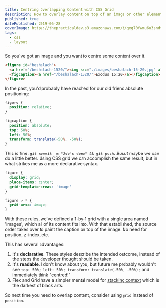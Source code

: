 ```yaml
---
title: Centring Overlapping Content with CSS Grid
description: How to overlay content on top of an image or other element simply using CSS Grid.
published: true
datePublished: 2019-06-28
coverImage: https://thepracticaldev.s3.amazonaws.com/i/qxg70fwmu6u3sndtcxz1.jpg
tags:
  - css
  - layout
---
```


So you've got an image and you want to centre some content over it.

```html
<figure id="beshalach">
  <a href="/beshalach-1520/"><img src="./images/beshalach-15-20.jpg" alt="Exodus 15:20" /></a>
  <figcaption><a href="/beshalach-1520/">Exodus 15:20</a></figcaption>
</figure>
```

In the past, you'd probably have reached for our old friend absolute
positioning:

```css
figure {
  position: relative;
}

figcaption {
  position: absolute;
  top: 50%;
  left: 50%;
  transform: translate(-50%, -50%);
}
```

This is fine. `git commit -m "Job's done" && git push`. *Buuut* maybe we can do
a little better. Using CSS grid we can accomplish the same result, but in what
strikes me as a more declarative syntax.

```css
figure {
  display: grid;
  place-items: center;
  grid-template-areas: 'image'
}

figure > * {
  grid-area: image;
}
```

With these rules, we've defined a 1-by-1 grid with a single area named
'images', which all of its content fits into. With that established, the source
order takes over to paint the caption on top of the image. No need for
position, z-index, etc.

This has several advantages: 
1. It's **declarative**. These styles describe the intended outcome, instead of
   the steps the developer thought should be taken.
2. It's **readable**. I don't know about you, but future me probably wouldn't
   see `top: 50%; left: 50%; transform: translate(-50%, -50%);` and immediately
   think "centred!"
3. Flex and Grid have a simpler mental model for [stacking context][stacking]
   which is the darkest of black arts.

So next time you need to overlap content, consider using `grid` instead of
`position`.

[stacking]: https://developer.mozilla.org/en-US/docs/Web/CSS/CSS_Positioning/Understanding_z_index/The_stacking_context
